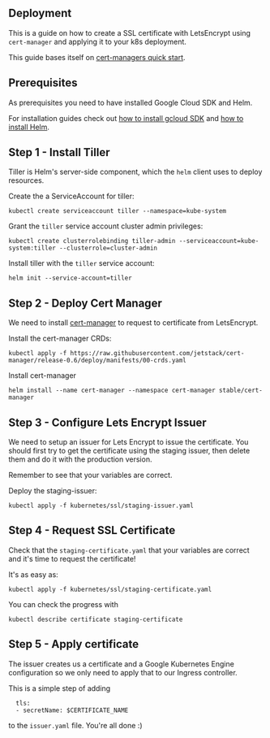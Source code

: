 ## Deployment

This is a guide on how to create a SSL certificate with LetsEncrypt using `cert-manager` and applying it to your k8s deployment.

This guide bases itself on [cert-managers quick start](https://github.com/jetstack/cert-manager/blob/master/docs/tutorials/acme/quick-start/index.rst).

## Prerequisites

As prerequisites you need to have installed Google Cloud SDK and Helm. 

For installation guides check out [how to install gcloud SDK](https://cloud.google.com/sdk/install) and [how to install Helm](https://github.com/helm/helm/blob/master/docs/install.md).

## Step 1 - Install Tiller

Tiller is Helm's server-side component, which the `helm` client uses to deploy resources.

Create the a ServiceAccount for tiller:
```
kubectl create serviceaccount tiller --namespace=kube-system
```

Grant the `tiller` service account cluster admin privileges: 
```
kubectl create clusterrolebinding tiller-admin --serviceaccount=kube-system:tiller --clusterrole=cluster-admin
```

Install tiller with the `tiller` service account: 
```
helm init --service-account=tiller
```

## Step 2 - Deploy Cert Manager

We need to install [cert-manager](https://github.com/jetstack/cert-manager/) to request to certificate from LetsEncrypt.

Install the cert-manager CRDs:
```
kubectl apply -f https://raw.githubusercontent.com/jetstack/cert-manager/release-0.6/deploy/manifests/00-crds.yaml
```

Install cert-manager 
```
helm install --name cert-manager --namespace cert-manager stable/cert-manager
```

## Step 3 - Configure Lets Encrypt Issuer

We need to setup an issuer for Lets Encrypt to issue the certificate. You should first try to get the certificate using the staging issuer, then delete them and do it with the production version.

Remember to see that your variables are correct.

Deploy the staging-issuer: 
```
kubectl apply -f kubernetes/ssl/staging-issuer.yaml
```

## Step 4 - Request SSL Certificate

Check that the `staging-certificate.yaml` that your variables are correct and it's time to request the certificate!

It's as easy as:
```
kubectl apply -f kubernetes/ssl/staging-certificate.yaml
```

You can check the progress with 
```
kubectl describe certificate staging-certificate
```

## Step 5 - Apply certificate

The issuer creates us a certificate and a Google Kubernetes Engine configuration so we only need to apply that to our Ingress controller.

This is a simple step of adding 
```
  tls:
  - secretName: $CERTIFICATE_NAME
```
to the `issuer.yaml` file. You're all done :)